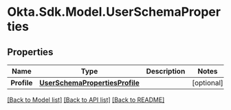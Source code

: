 # Okta.Sdk.Model.UserSchemaProperties
## Properties

Name | Type | Description | Notes
------------ | ------------- | ------------- | -------------
**Profile** | [**UserSchemaPropertiesProfile**](UserSchemaPropertiesProfile.md) |  | [optional] 

[[Back to Model list]](../README.md#documentation-for-models) [[Back to API list]](../README.md#documentation-for-api-endpoints) [[Back to README]](../README.md)

